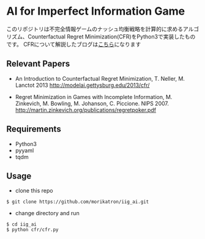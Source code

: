 # AI for Imperfect Information Game  
このリポジトリは不完全情報ゲームのナッシュ均衡戦略を計算的に求めるアルゴリズム、Counterfactual Regret Minimization(CFR)をPython3で実装したものです。
CFRについて解説したブログは[こちら](https://tech.morikatron.ai/entry/2020/08/31/100000 "こちら")になります  

## Relevant Papers
- An Introduction to Counterfactual Regret Minimization, T. Neller, M. Lanctot 2013
http://modelai.gettysburg.edu/2013/cfr/  

- Regret Minimization in Games with Incomplete Information, M. Zinkevich, M. Bowling, M. Johanson, C. Piccione. NIPS 2007.  
http://martin.zinkevich.org/publications/regretpoker.pdf  

## Requirements
 - Python3
 - pyyaml
 - tqdm

## Usage
  - clone this repo
 ```
 $ git clone https://github.com/morikatron/iig_ai.git
 ```
  - change directory and run 
 ```
 $ cd iig_ai
 $ python cfr/cfr.py
 ```
